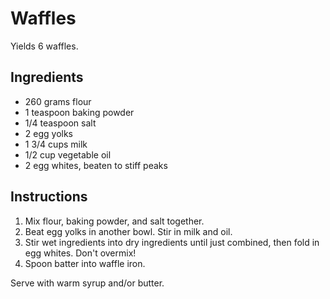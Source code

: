 # Waffles

Yields 6 waffles.

## Ingredients

- 260 grams flour
- 1 teaspoon baking powder
- 1/4 teaspoon salt
- 2 egg yolks
- 1 3/4 cups milk
- 1/2 cup vegetable oil
- 2 egg whites, beaten to stiff peaks

## Instructions

1. Mix flour, baking powder, and salt together.
2. Beat egg yolks in another bowl. Stir in milk and oil.
3. Stir wet ingredients into dry ingredients until just combined, then fold in egg whites. Don't overmix!
4. Spoon batter into waffle iron.

Serve with warm syrup and/or butter.
